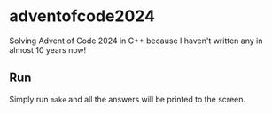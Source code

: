# adventofcode2024

Solving Advent of Code 2024 in C++ because I haven't written any in almost 10 years now!

## Run

Simply run `make` and all the answers will be printed to the screen.